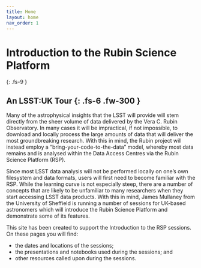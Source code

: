 ```yaml
---
title: Home
layout: home
nav_order: 1 
---
```


# Introduction to the Rubin Science Platform
{: .fs-9 }

An LSST:UK Tour
{: .fs-6 .fw-300 }
---
Many of the astrophysical insights that the LSST will provide will stem directly from the sheer volume of data delivered by the Vera C. Rubin Observatory. In many cases it will be impractical, if not impossible, to download and locally process the large amounts of data that will deliver the most groundbreaking research. With this in mind, the Rubin project will instead employ a “bring-your-code-to-the-data” model, whereby most data remains and is analysed within the Data Access Centres via the Rubin Science Platform (RSP).

Since most LSST data analysis will not be performed locally on one’s own filesystem and data formats, users will first need to become familiar with the RSP. While the learning curve is not especially steep, there are a number of concepts that are likely to be unfamiliar to many researchers when they start accessing LSST data products. With this in mind, James Mullaney from the University of Sheffield is running a number of sessions for UK-based astronomers which will introduce the Rubin Science Platform and demonstrate some of its features.

This site has been created to support the Introduction to the RSP sessions. On these pages you will find:
* the dates and locations of the sessions;
* the presentations and notebooks used during the sessions; and
* other resources called upon during the sessions.

